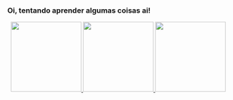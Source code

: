 <!-- <img align="center" alt="benccalcyxzfi-msqlserver"  src="https://komarev.com/ghpvc/?username=lucasgfbatista&style=flat-square"> -->
### Oi, tentando aprender algumas coisas ai!

<div align="center">
  <a href="https://github.com/lucasgfbatista">
  <img height="160em" src="https://github-readme-stats.vercel.app/api?username=lucasgfbatista&show_icons=true&theme=react&include_all_commits=true&count_private=true"/>
  <img height="160em" src="https://github-readme-streak-stats.herokuapp.com/?user=lucasgfbatista&theme=react">  
  <img height="160em" src="https://github-readme-stats.vercel.app/api/top-langs/?username=lucasgfbatista&layout=fullt&langs_count=7&theme=react"/>
   
</div>

  
<!--
**LucasGFBatista/LucasGFBatista** is a ✨ _special_ ✨ repository because its `README.md` (this file) appears on your GitHub profile.

Here are some ideas to get you started:

- 🔭 I’m currently working on ...
- 🌱 I’m currently learning ...
- 👯 I’m looking to collaborate on ...
- 🤔 I’m looking for help with ...
- 💬 Ask me about ...
- 📫 How to reach me: ...
- 😄 Pronouns: ...
- ⚡ Fun fact: ...
-->
